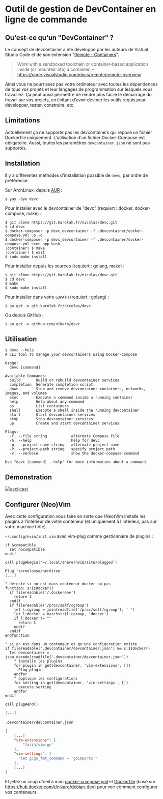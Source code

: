 # Outil de gestion de DevContainer en ligne de commande

## Qu'est-ce qu'un "DevContainer" ?

Le concept de devcontainer a été développé par les auteurs de Vistual Studio Code et de son extension "[Remote - Containers](https://code.visualstudio.com/docs/remote/containers)".

> Work with a sandboxed toolchain or container-based application inside (or mounted into) a container.
– <https://code.visualstudio.com/docs/remote/remote-overview>

Ainsi vous ne pourrissez pas votre ordinateur avec toutes les dépendences de tous vos projets et leur langages de programmation sur lesquels vous travaillez.
Ça peut aussi permettre de rendre plus facile le démarrage du travail sur vos projets, en évitant d'avoir deviner les outils requis pour développer, tester, construire, etc.

## Limitations

Actuellement ça ne supporte pas les devcontainers qui repose un fichier Dockerfile uniquement. L'utilisation d'un fichier Docker-Compose est obligatoire.
Aussi, toutes les paramètres `devcontainer.json` ne sont pas supportés.

## Installation

Il y a différentes méthodes d'installation possible de `devc`, par ordre de préférence.

Sur ArchLinux, depuis [AUR](https://aur.archlinux.org/packages/devc/) :

```
$ yay -Syu devc
```

Pour installer avec le devcontainer de "devc" (requiert : docker, docker-compose, make) :

```
$ git clone https://git.karolak.fr/nicolas/devc.git
$ cd devc
$ docker-composer -p devc_devcontainer -f .devcontainer/docker-compose.yml up -d
$ docker-composer -p devc_devcontainer -f .devcontainer/docker-compose.yml exec app bash
(container) $ make
(container) $ exit
$ sudo make install
```

Pour installer depuis les sources (requiert : golang, make) :

```
$ git clone https://git.karolak.fr/nicolas/devc.git
$ cd devc
$ make
$ sudo make install
```

Pour installer dans votre `GOPATH` (requiert : golang) :

```
$ go get -u git.karolak.fr/nicolas/devc
```

Ou depuis GitHub :

```
$ go get -u github.com/nikaro/devc
```

## Utilisation

```
$ devc --help
A CLI tool to manage your devcontainers using Docker-Compose

Usage:
  devc [command]

Available Commands:
  build       Build or rebuild devcontainer services
  completion  Generate completion script
  down        Stop and remove devcontainer containers, networks, images, and volumes
  exec        Execute a command inside a running container
  help        Help about any command
  ps          List containers
  shell       Execute a shell inside the running devcontainer
  start       Start devcontainer services
  stop        Stop devcontainer services
  up          Create and start devcontainer services

Flags:
  -f, --file string           alternate Compose file
  -h, --help                  help for devc
  -p, --project-name string   alternate project name
  -P, --project-path string   specify project path
  -v, --verbose               show the docker-compose command

Use "devc [command] --help" for more information about a command.
```

## Démonstration

[![asciicast](https://asciinema.org/a/kkM3UIF6YDg8tWjjx1MJgLl6z.svg)](https://asciinema.org/a/kkM3UIF6YDg8tWjjx1MJgLl6z)<Paste>

## Configurer (Neo)Vim

Avec cette configuration vous faire en sorte que (Neo)Vim installe les plugins à l'intérieur de votre conteneur (et uniquement à l'intérieur, pas sur votre machine hôte).


`~/.config/nvim/init.vim` avec vim-plug comme gestionnaire de plugins :

```vimscript
if &compatible
  set nocompatible
endif

call plug#begin('~/.local/share/nvim/site/plugged')

Plug 'scrooloose/nerdtree'
[...]

" détecte si on est dans conteneur docker ou pas
function! s:IsDocker()
  if filereadable('/.dockerenv')
    return 1
  endif
  if filereadable('/proc/self/cgroup')
    let l:cgroup = join(readfile('/proc/self/cgroup'), ' ')
    let l:docker = matchstr(l:cgroup, 'docker')
    if l:docker != ""
      return 1
    endif
  endif
endfunction

" si on est dans un conteneur et qu'une configuration existe
if filereadable('.devcontainer/devcontainer.json') && s:IsDocker()
  let devcontainer = json_decode(readfile('.devcontainer/devcontainer.json'))
    " installe les plugins
    for plugin in get(devcontainer, 'vim-extensions', [])
      Plug plugin
    endfor
	" applique les configurations
    for setting in get(devcontainer, 'vim-settings', [])
      execute setting
    endfor
endif

call plug#end()

[...]
```

`.devcontainer/devcontainer.json`:

```json
{
    [...]
    "vim-extensions": [
        "fatih/vim-go"
    ],
	"vim-settings": [
	  "let g:go_fmt_command = 'goimports'"
	],
    [...]
}
```

Et jetez un coup d'oeil à mon [docker-compose.yml](/nicolas/devc/src/branch/master/.devcontainer/docker-compose.yml) et [Dockerfile](/nicolas/devc/src/branch/master/.devcontainer/Dockerfile) (basé sur <https://hub.docker.com/r/nikaro/debian-dev>) pour voir comment configurer vos conteneurs.
